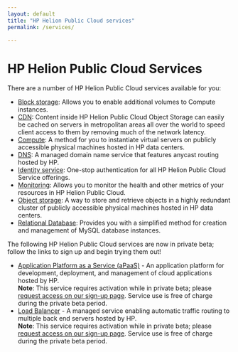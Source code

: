 ```yaml
---
layout: default
title: "HP Helion Public Cloud services"
permalink: /services/

---
```

# HP Helion Public Cloud Services

There are a number of HP Helion Public Cloud services available for you: 

* [Block storage](/block-storage/): Allows you to enable additional volumes to Compute instances.
* [CDN](/cdn/): Content inside HP Helion Public Cloud Object Storage can easily be cached on servers in metropolitan areas all over the world to speed client access to them by removing much of the network latency.
* [Compute](/compute/): A method for you to instantiate virtual servers on publicly accessible physical machines hosted in HP data centers.
* [DNS](/dns/): A managed domain name service that features anycast routing hosted by HP.
* [Identity service](/identity/): One-stop authentication for all HP Helion Public Cloud Service offerings.
* [Monitoring](/maas/): Allows you to monitor  the health and other metrics of your resources in HP Helion Public Cloud.
* [Object storage](/object-storage/): A way to store and retrieve objects in a highly redundant cluster of publicly accessible physical machines hosted in HP data centers. 
* [Relational Database](/dbaas/): Provides you with a simplified method for creation and management of MySQL database instances.

The following HP Helion Public Cloud services are now in private beta; follow the links to sign up and begin trying them out!

* [Application Platform as a Service (aPaaS)](/apaas/) - An application platform for development, deployment, and management of cloud applications hosted by HP.<br>
  **Note**: This service requires activation while in private beta; please [request access on our sign-up page](https://apaas.hpcloud.com/shared/free-private-beta/signup).  Service use is free of charge during the private beta period.
* [Load Balancer](/lbaas/) -  A managed service enabling automatic traffic routing to multiple back end servers hosted by HP.<br>
  **Note**: This service requires activation while in private beta; please [request access on our sign-up page](https://horizon.hpcloud.com/landing/pbr/hpext:lbaas).  Service use is free of charge during the private beta period.

